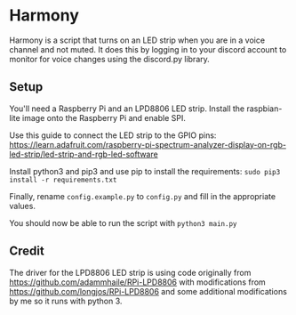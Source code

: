 # Harmony

Harmony is a script that turns on an LED strip when you are in a voice
channel and not muted. It does this by logging in to your discord account to
monitor for voice changes using the discord.py library. 

## Setup

You'll need a Raspberry Pi and an LPD8806 LED strip. Install the raspbian-lite
image onto the Raspberry Pi and enable SPI.

Use this guide to connect the LED strip to the GPIO pins:
https://learn.adafruit.com/raspberry-pi-spectrum-analyzer-display-on-rgb-led-strip/led-strip-and-rgb-led-software

Install python3 and pip3 and use pip to install the requirements:
`sudo pip3 install -r requirements.txt`

Finally, rename `config.example.py` to `config.py` and fill in the appropriate
values.

You should now be able to run the script with `python3 main.py`

## Credit

The driver for the LPD8806 LED strip is using code originally from
https://github.com/adammhaile/RPi-LPD8806 with modifications from
https://github.com/longjos/RPi-LPD8806 and some additional modifications by me
so it runs with python 3.
